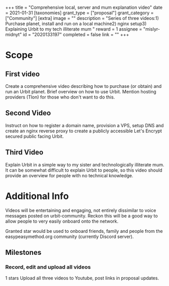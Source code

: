 +++
title = "Comprehensive local, server and mum explanation video"
date = 2021-01-31
[taxonomies]
grant_type = ["proposal"]
grant_category = ["Community"]
[extra]
image = ""
description = "Series of three videos:1) Purchase planet, install and run on a local machine2) nginx setup3) Explaining Urbit to my tech illiterate mum "
reward = 1
assignee = "mislyr-midnyt"
id = "2020133197"
completed = false
link = ""
+++

# Scope

## First video
Create a comprehensive video describing how to purchase (or obtain) and run an Urbit planet. Brief overview on how to use Urbit. Mention hosting providers (Tlon) for those who don't want to do this.

## Second Video
Instruct on how to register a domain name, provision a VPS, setup DNS and create an nginx reverse proxy to create a publicly accessible Let's Encrypt secured public facing Urbit.

## Third Video
Explain Urbit in a simple way to my sister and technologically illiterate mum. It can be somewhat difficult to explain Urbit to people, so this video should provide an overview for people with no technical knowledge.

# Additional Info

Videos will be entertaining and engaging, not entirely dissimilar to voice messages posted on urbit-community. Reckon this will be a good way to allow people to very easily onboard onto the network.

Granted star would be used to onboard friends, family and people from the easypeasymethod.org community (currently Discord server).

## Milestones


### Record, edit and upload all videos
1 stars
Upload all three videos to Youtube, post links in proposal updates.

    